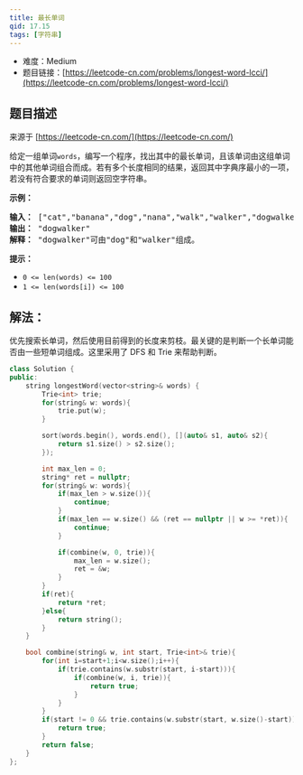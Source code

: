 ```yaml
---
title: 最长单词
qid: 17.15
tags: [字符串]
---
```



- 难度：Medium
- 题目链接：[https://leetcode-cn.com/problems/longest-word-lcci/](https://leetcode-cn.com/problems/longest-word-lcci/)


## 题目描述

来源于 [https://leetcode-cn.com/](https://leetcode-cn.com/)

<p>给定一组单词<code>words</code>，编写一个程序，找出其中的最长单词，且该单词由这组单词中的其他单词组合而成。若有多个长度相同的结果，返回其中字典序最小的一项，若没有符合要求的单词则返回空字符串。</p>
<p><strong>示例：</strong></p>
<pre><strong>输入：</strong> ["cat","banana","dog","nana","walk","walker","dogwalker"]
<strong>输出：</strong> "dogwalker"
<strong>解释：</strong> "dogwalker"可由"dog"和"walker"组成。
</pre>
<p><strong>提示：</strong></p>
<ul>
<li><code>0 <= len(words) <= 100</code></li>
<li><code>1 <= len(words[i]) <= 100</code></li>
</ul>


## 解法：

优先搜索长单词，然后使用目前得到的长度来剪枝。最关键的是判断一个长单词能否由一些短单词组成。这里采用了 DFS 和 Trie 来帮助判断。

```c++
class Solution {
public:
    string longestWord(vector<string>& words) {
        Trie<int> trie;
        for(string& w: words){
            trie.put(w);
        }

        sort(words.begin(), words.end(), [](auto& s1, auto& s2){
            return s1.size() > s2.size();
        });

        int max_len = 0;
        string* ret = nullptr;
        for(string& w: words){
            if(max_len > w.size()){
                continue;
            }
            if(max_len == w.size() && (ret == nullptr || w >= *ret)){
                continue;
            }

            if(combine(w, 0, trie)){
                max_len = w.size();
                ret = &w;
            }
        }
        if(ret){
            return *ret;
        }else{
            return string();
        }
    }

    bool combine(string& w, int start, Trie<int>& trie){
        for(int i=start+1;i<w.size();i++){
            if(trie.contains(w.substr(start, i-start))){
                if(combine(w, i, trie)){
                    return true;
                }
            }
        }
        if(start != 0 && trie.contains(w.substr(start, w.size()-start))){
            return true;
        }
        return false;
    }
};
```